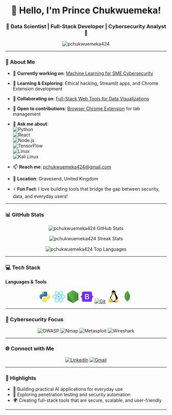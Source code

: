 <h1 align="center">👋 Hello, I'm Prince Chukwuemeka!</h1>
<h3 align="center">🚀 Data Scientist | Full-Stack Developer | Cybersecurity Analyst 🔐</h3>

<p align="center">
  <img src="https://komarev.com/ghpvc/?username=pchukwuemeka424&label=Profile%20views&color=blueviolet&style=flat" alt="pchukwuemeka424" />
</p>

---

### 📌 About Me

- 🧠 **Currently working on**: [Machine Learning for SME Cybersecurity](https://github.com/pchukwuemeka424/Cybersecurity-ML-for-SMEs)  
- 🌱 **Learning & Exploring**: Ethical hacking, Streamlit apps, and Chrome Extension development  
- 👯 **Collaborating on**: [Full-Stack Web Tools for Data Visualizations](https://github.com/pchukwuemeka424/Data-Analytics-Dashboard)  
- 🤝 **Open to contributions**: [Browser Chrome Extension](https://github.com/pchukwuemeka424/Browser-Extension) for tab management  
- 💬 **Ask me about**:  
  ![Python](https://img.shields.io/badge/Python-%2314354C.svg?style=for-the-badge&logo=python&logoColor=white)  
  ![React](https://img.shields.io/badge/React-%2361DAFB.svg?style=for-the-badge&logo=react&logoColor=black)  
  ![Node.js](https://img.shields.io/badge/Node.js-%23339933.svg?style=for-the-badge&logo=nodedotjs&logoColor=white)  
  ![TensorFlow](https://img.shields.io/badge/TensorFlow-%23FF6F00.svg?style=for-the-badge&logo=tensorflow&logoColor=white)  
  ![Linux](https://img.shields.io/badge/Linux-%23000000.svg?style=for-the-badge&logo=linux&logoColor=white)  
  ![Kali Linux](https://img.shields.io/badge/Kali%20Linux-%23005588.svg?style=for-the-badge&logo=kalilinux&logoColor=white)  

- 📫 **Reach me**: [pchukwuemeka424@gmail.com](mailto:pchukwuemeka424@gmail.com)  
- 📍 **Location**: Gravesend, United Kingdom  
- ⚡ **Fun Fact**: I love building tools that bridge the gap between security, data, and everyday users!  

---

### 📊 GitHub Stats

<p align="center">
  <img align="center" src="https://github-readme-stats.vercel.app/api?username=pchukwuemeka424&show_icons=true&hide_border=true&theme=tokyonight" alt="pchukwuemeka424 GitHub Stats" />
</p>
<p align="center">
  <img align="center" src="https://github-readme-streak-stats.herokuapp.com/?user=pchukwuemeka424&theme=tokyonight&hide_border=true" alt="pchukwuemeka424 Streak Stats" />
</p>
<p align="center">
  <img align="center" src="https://github-readme-stats.vercel.app/api/top-langs/?username=pchukwuemeka424&theme=tokyonight&layout=compact&hide_border=true" alt="pchukwuemeka424 Top Languages" />
</p>

---

### 💻 Tech Stack

#### Languages & Tools  
<p align="center">
  <a href="https://www.python.org"><img src="https://raw.githubusercontent.com/devicons/devicon/master/icons/python/python-original.svg" width="40" height="40" alt="Python"/></a>
  <a href="https://reactjs.org"><img src="https://raw.githubusercontent.com/devicons/devicon/master/icons/react/react-original.svg" width="40" height="40" alt="React"/></a>
  <a href="https://nodejs.org/"><img src="https://raw.githubusercontent.com/devicons/devicon/master/icons/nodejs/nodejs-original.svg" width="40" height="40" alt="Node.js"/></a>
  <a href="https://getbootstrap.com"><img src="https://raw.githubusercontent.com/devicons/devicon/master/icons/bootstrap/bootstrap-plain.svg" width="40" height="40" alt="Bootstrap"/></a>
  <a href="https://git-scm.com/"><img src="https://www.vectorlogo.zone/logos/git-scm/git-scm-icon.svg" width="40" height="40" alt="Git"/></a>
  <a href="https://www.linux.org"><img src="https://raw.githubusercontent.com/devicons/devicon/master/icons/linux/linux-original.svg" width="40" height="40" alt="Linux"/></a>
  <a href="https://www.mongodb.com/"><img src="https://raw.githubusercontent.com/devicons/devicon/master/icons/mongodb/mongodb-original.svg" width="40" height="40" alt="MongoDB"/></a>
</p>

---

### 🔐 Cybersecurity Focus

<p align="center">
  <img src="https://img.shields.io/badge/OWASP-%23F7DF1E.svg?style=for-the-badge&logo=owasp&logoColor=black" alt="OWASP" />
  <img src="https://img.shields.io/badge/Nmap-%23000000.svg?style=for-the-badge&logo=nmap&logoColor=white" alt="Nmap" />
  <img src="https://img.shields.io/badge/Metasploit-%234F4F4F.svg?style=for-the-badge&logo=metasploit&logoColor=white" alt="Metasploit" />
  <img src="https://img.shields.io/badge/Wireshark-%23000088.svg?style=for-the-badge&logo=wireshark&logoColor=white" alt="Wireshark" />
</p>

---

### 🌐 Connect with Me

<p align="center">
  <a href="https://www.linkedin.com/in/prince-chukwuemeka-60777115b/" target="_blank"><img src="https://img.shields.io/badge/LinkedIn-%230A66C2.svg?style=for-the-badge&logo=linkedin&logoColor=white" alt="LinkedIn"></a>
  <a href="mailto:pchukwuemeka424@gmail.com" target="_blank"><img src="https://img.shields.io/badge/Gmail-%23D14836.svg?style=for-the-badge&logo=gmail&logoColor=white" alt="Gmail"></a>
</p>

---

### 🌟 Highlights

- 🧠 Building practical AI applications for everyday use  
- 🔐 Exploring penetration testing and security automation  
- 🌍 Creating full-stack tools that are secure, scalable, and user-friendly  

---

